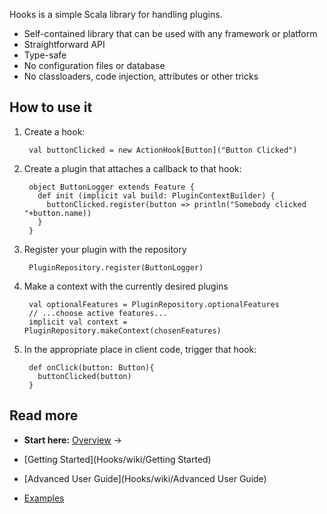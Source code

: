 Hooks is a simple Scala library for handling plugins.

* Self-contained library that can be used with any framework or platform
* Straightforward API
* Type-safe
* No configuration files or database
* No classloaders, code injection, attributes or other tricks

## How to use it
1. Create a hook:

        val buttonClicked = new ActionHook[Button]("Button Clicked")

2. Create a plugin that attaches a callback to that hook:

        object ButtonLogger extends Feature {
          def init (implicit val build: PluginContextBuilder) {
            buttonClicked.register(button => println("Somebody clicked "+button.name))
          }
        }

3. Register your plugin with the repository

        PluginRepository.register(ButtonLogger)

4. Make a context with the currently desired plugins

        val optionalFeatures = PluginRepository.optionalFeatures
        // ...choose active features...
        implicit val context = PluginRepository.makeContext(chosenFeatures)

5. In the appropriate place in client code, trigger that hook:

        def onClick(button: Button){
          buttonClicked(button)
        }

## Read more
- **Start here:** [Overview](Hooks/wiki/Overview) &rarr;

- [Getting Started](Hooks/wiki/Getting Started)

- [Advanced User Guide](Hooks/wiki/Advanced User Guide)

- [Examples](Hooks/wiki/Examples)
